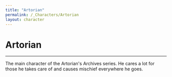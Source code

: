 ```yaml
---
title: "Artorian"
permalink: /_Characters/Artorian
layout: character
---
```

# Artorian
---
The main character of the Artorian's Archives series. He cares a lot for those he takes care of and causes mischief everywhere he goes.